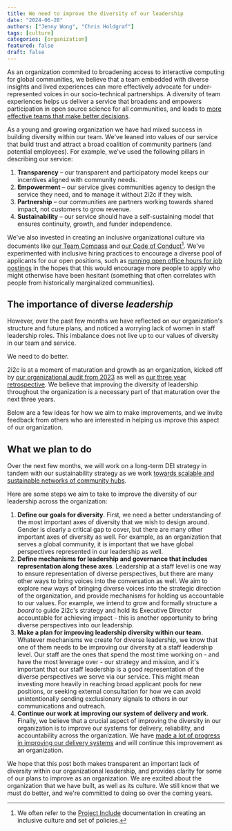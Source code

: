 ```yaml
---
title: We need to improve the diversity of our leadership
date: "2024-06-28"
authors: ["Jenny Wong", "Chris Holdgraf"]
tags: [culture]
categories: [organization]
featured: false
draft: false
---
```


As an organization commited to broadening access to interactive computing for global communities, we believe that a team embedded with diverse insights and lived experiences can more effectively advocate for under-represented voices in our socio-technical partnerships.
A diversity of team experiences helps us deliver a service that broadens and empowers participation in open source science for all communities, and leads to [more effective teams that make better decisions](https://hbr.org/2016/11/why-diverse-teams-are-smarter).

As a young and growing organization we have had mixed success in building diversity within our team.
We've leaned into values of our service that build trust and attract a broad coalition of community partners (and potential employees).
For example, we've used the following pillars in describing our service:

1. **Transparency** – our transparent and participatory model keeps our incentives aligned with community needs.
1. **Empowerment** – our service gives communities agency to design the service they need, and to manage it without 2i2c if they wish.
1. **Partnership** – our communities are partners working towards shared impact, not customers to grow revenue.
1. **Sustainability** – our service should have a self-sustaining model that ensures continuity, growth, and funder independence.

We've also invested in creating an inclusive organizational culture via documents like [our Team Compass](https://compass.2i2c.org) and [our Code of Conduct](https://compass.2i2c.org/code-of-conduct/)[^include]. We've experimented with inclusive hiring practices to encourage a diverse pool of applicants for our open positions, such as [running open office hours for job postings](https://2i2c.org/blog/2022/product-community-lead-drop-in-notes/) in the hopes that this would encourage more people to apply who might otherwise have been hesitant (something that often correlates with people from historically marginalized communities).

[^include]: We often refer to the [Project Include](https://projectinclude.org) documentation in creating an inclusive culture and set of policies. 

## The importance of diverse _leadership_

However, over the past few months we have reflected on our organization's structure and future plans, and noticed a worrying lack of women in staff leadership roles. This imbalance does not live up to our values of diversity in our team and service.

We need to do better.

2i2c is at a moment of maturation and growth as an organization, kicked off by [our organizational audit from 2023](../2023/organizational-report/index.md) as well as [our three year retrospective](../report-czi/index.md).
We believe that improving the diversity of leadership throughout the organization is a necessary part of that maturation over the next three years.

Below are a few ideas for how we aim to make improvements, and we invite feedback from others who are interested in helping us improve this aspect of our organization.

## What we plan to do

Over the next few months, we will work on a long-term DEI strategy in tandem with our sustainability strategy as we work [towards scalable and sustainable networks of community hubs](../funding-community-networks/index.md).

Here are some steps we aim to take to improve the diversity of our leadership across the organization:

1. **Define our goals for diversity**. First, we need a better understanding of the most important axes of diversity that we wish to design around. Gender is clearly a critical gap to cover, but there are many other important axes of diversity as well. For example, as an organization that serves a global community, it is important that we have global perspectives represented in our leadership as well.
2. **Define mechanisms for leadership and governance that includes representation along these axes**. Leadership at a staff level is one way to ensure representation of diverse perspectives, but there are many other ways to bring voices into the conversation as well. We aim to explore new ways of bringing diverse voices into the strategic direction of the organization, and provide mechanisms for holding us accountable to our values. For example, we intend to grow and formally structure a _board_ to guide 2i2c's strategy and hold its Executive Director accountable for achieving impact - this is another opportunity to bring diverse perspectives into our leadership.
3. **Make a plan for improving leadership diversity within our team**. Whatever mechanisms we create for diverse leadership, we know that one of them needs to be improving our diversity at a staff leadership level. Our staff are the ones that spend the most time working on - and have the most leverage over - our strategy and mission, and it's important that our staff leadership is a good representation of the diverse perspectives we serve via our service. This might mean investing more heavily in reaching broad applicant pools for new positions, or seeking external consultation for how we can avoid unintentionally sending exclusionary signals to others in our communications and outreach.
4. **Continue our work at improving our system of delivery and work**. Finally, we believe that a crucial aspect of improving the diversity in our organization is to improve our systems for delivery, reliability, and accountability across the organization. We have [made a lot of progress in improving our delivery systems](../delivery-improvements/index.md) and will continue this improvement as an organization.

We hope that this post both makes transparent an important lack of diversity within our organizational leadership, and provides clarity for some of our plans to improve as an organization.
We are excited about the organization that we have built, as well as its culture.
We still know that we must do better, and we're committed to doing so over the coming years.
